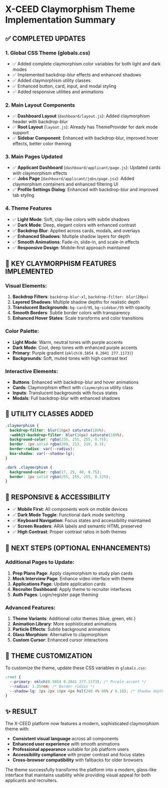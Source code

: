 # X-CEED Claymorphism Theme Implementation Summary

## ✅ COMPLETED UPDATES

### 1. **Global CSS Theme (globals.css)**
- ✅ Added complete claymorphism color variables for both light and dark modes
- ✅ Implemented backdrop-blur effects and enhanced shadows
- ✅ Added claymorphism utility classes
- ✅ Enhanced button, card, input, and modal styling
- ✅ Added responsive utilities and animations

### 2. **Main Layout Components**
- ✅ **Dashboard Layout** (`dashboard/layout.js`): Added claymorphism header with backdrop-blur
- ✅ **Root Layout** (`layout.js`): Already has ThemeProvider for dark mode support
- ✅ **Sidebar Component**: Enhanced with backdrop-blur, improved hover effects, better color theming

### 3. **Main Pages Updated**
- ✅ **Applicant Dashboard** (`dashboard/applicant/page.js`): Updated cards with claymorphism effects
- ✅ **Jobs Page** (`dashboard/applicant/jobs/page.jsx`): Added claymorphism containers and enhanced filtering UI
- ✅ **Profile Settings Dialog**: Enhanced with backdrop-blur and improved tab styling

### 4. **Theme Features**
- ✅ **Light Mode**: Soft, clay-like colors with subtle shadows
- ✅ **Dark Mode**: Deep, elegant colors with enhanced contrast
- ✅ **Backdrop Blur**: Applied across cards, modals, and overlays
- ✅ **Enhanced Shadows**: Multiple shadow layers for depth
- ✅ **Smooth Animations**: Fade-in, slide-in, and scale-in effects
- ✅ **Responsive Design**: Mobile-first approach maintained

## 🎯 KEY CLAYMORPHISM FEATURES IMPLEMENTED

### **Visual Elements:**
1. **Backdrop Filters**: `backdrop-blur-xl`, `backdrop-filter: blur(20px)`
2. **Layered Shadows**: Multiple shadow depths for realistic depth
3. **Translucent Backgrounds**: `bg-card/95`, `bg-sidebar/95` with opacity
4. **Smooth Borders**: Subtle border colors with transparency
5. **Enhanced Hover States**: Scale transforms and color transitions

### **Color Palette:**
- **Light Mode**: Warm, neutral tones with purple accents
- **Dark Mode**: Cool, deep tones with enhanced purple accents
- **Primary**: Purple gradient (`oklch(0.5854 0.2041 277.1173)`)
- **Backgrounds**: Soft, muted tones with high contrast text

### **Interactive Elements:**
- **Buttons**: Enhanced with backdrop-blur and hover animations
- **Cards**: Claymorphism effect with `claymorphism` utility class
- **Inputs**: Translucent backgrounds with focus states
- **Modals**: Full backdrop-blur with enhanced shadows

## 🔧 UTILITY CLASSES ADDED

```css
.claymorphism {
  backdrop-filter: blur(16px) saturate(180%);
  -webkit-backdrop-filter: blur(16px) saturate(180%);
  background-color: rgba(255, 255, 255, 0.75);
  border: 1px solid rgba(209, 213, 219, 0.3);
  border-radius: var(--radius);
  box-shadow: var(--shadow-lg);
}

.dark .claymorphism {
  background-color: rgba(17, 25, 40, 0.75);
  border: 1px solid rgba(255, 255, 255, 0.125);
}
```

## 📱 RESPONSIVE & ACCESSIBILITY

- ✅ **Mobile First**: All components work on mobile devices
- ✅ **Dark Mode Toggle**: Functional dark mode switching
- ✅ **Keyboard Navigation**: Focus states and accessibility maintained
- ✅ **Screen Readers**: ARIA labels and semantic HTML preserved
- ✅ **High Contrast**: Proper contrast ratios in both themes

## 🚀 NEXT STEPS (OPTIONAL ENHANCEMENTS)

### **Additional Pages to Update:**
1. **Prep Plans Page**: Apply claymorphism to study plan cards
2. **Mock Interview Page**: Enhance video interface with theme
3. **Applications Page**: Update application cards
4. **Recruiter Dashboard**: Apply theme to recruiter interfaces
5. **Auth Pages**: Login/register page theming

### **Advanced Features:**
1. **Theme Variants**: Additional color themes (blue, green, etc.)
2. **Animation Library**: More sophisticated animations
3. **Particle Effects**: Subtle background animations
4. **Glass Morphism**: Alternative to claymorphism
5. **Custom Cursor**: Enhanced cursor interactions

## 🎨 THEME CUSTOMIZATION

To customize the theme, update these CSS variables in `globals.css`:

```css
:root {
  --primary: oklch(0.5854 0.2041 277.1173); /* Purple accent */
  --radius: 1.25rem; /* Border radius */
  --shadow-lg: 2px 2px 10px 4px hsl(240 4% 60% / 0.18); /* Shadow depth */
}
```

## ✨ RESULT

The X-CEED platform now features a modern, sophisticated claymorphism theme with:
- **Consistent visual language** across all components
- **Enhanced user experience** with smooth animations
- **Professional appearance** suitable for job platform users
- **Accessibility compliance** with proper contrast and focus states
- **Cross-browser compatibility** with fallbacks for older browsers

The theme successfully transforms the platform into a modern, glass-like interface that maintains usability while providing visual appeal for both applicants and recruiters.

